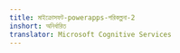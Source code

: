 ```yaml
---
title: মাইক্রোসফট-powerapps-পরিকল্পনা-2
inshort: অনির্ধারিত
translator: Microsoft Cognitive Services
---
```




